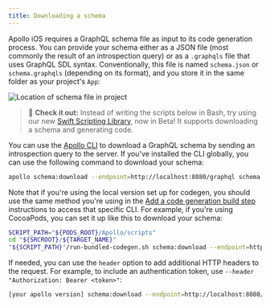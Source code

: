 ```yaml
---
title: Downloading a schema
---
```


Apollo iOS requires a GraphQL schema file as input to its code generation process. You can provide your schema either as a JSON file (most commonly the result of an introspection query) or as a `.graphqls` file that uses GraphQL SDL syntax. Conventionally, this file is named `schema.json` or `schema.graphqls` (depending on its format), and you store it in the same folder as your project's `App`:

![Location of schema file in project](screenshot/schema_location.jpg)

> 📣 **Check it out:** Instead of writing the scripts below in Bash, try using our new [Swift Scripting Library](./swift-scripting), now in Beta! It supports downloading a schema and generating code.

You can use the [Apollo CLI](https://www.apollographql.com/docs/devtools/cli/) to download a GraphQL schema by sending an introspection query to the server. If you've installed the CLI globally, you can use the following command to download your schema:

```sh
apollo schema:download --endpoint=http://localhost:8080/graphql schema.json
```

Note that if you're using the local version set up for codegen, you should use the same method you're using in the [Add a code generation build step](./installation/#5-add-a-code-generation-build-step) instructions to access that specific CLI. For example, if you're using CocoaPods, you can set it up like this to download your schema:

```bash
SCRIPT_PATH="${PODS_ROOT}/Apollo/scripts"
cd "${SRCROOT}/${TARGET_NAME}"
"${SCRIPT_PATH}"/run-bundled-codegen.sh schema:download --endpoint=http://localhost:8080/graphql schema.json
```

If needed, you can use the `header` option to add additional HTTP headers to the request. For example, to include an authentication token, use `--header "Authorization: Bearer <token>"`:

```sh
[your apollo version] schema:download --endpoint=http://localhost:8080/graphql --header="Authorization: Bearer <token>"
```
